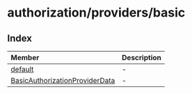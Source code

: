 # authorization/providers/basic

## Index

| Member | Description |
| :------ | :------ |
| [default](classes/default.md) | - |
| [BasicAuthorizationProviderData](interfaces/BasicAuthorizationProviderData.md) | - |
